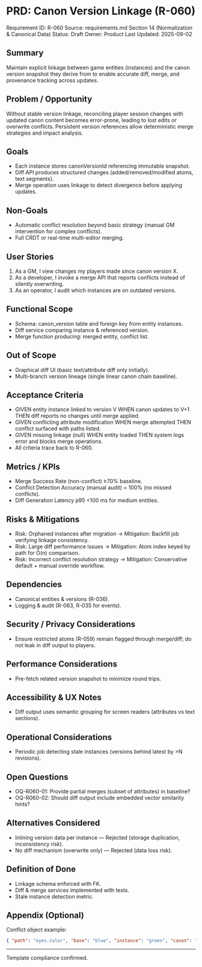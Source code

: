 # PRD: Canon Version Linkage (R-060)

Requirement ID: R-060
Source: requirements.md Section 14 (Normalization & Canonical Data)
Status: Draft
Owner: Product
Last Updated: 2025-09-02

## Summary

Maintain explicit linkage between game entities (instances) and the canon version snapshot they derive from to enable accurate diff, merge, and provenance tracking across updates.

## Problem / Opportunity

Without stable version linkage, reconciling player session changes with updated canon content becomes error-prone, leading to lost edits or overwrite conflicts. Persistent version references allow deterministic merge strategies and impact analysis.

## Goals

- Each instance stores canonVersionId referencing immutable snapshot.
- Diff API produces structured changes (added/removed/modified atoms, text segments).
- Merge operation uses linkage to detect divergence before applying updates.

## Non-Goals

- Automatic conflict resolution beyond basic strategy (manual GM intervention for complex conflicts).
- Full CRDT or real-time multi-editor merging.

## User Stories

1. As a GM, I view changes my players made since canon version X.
2. As a developer, I invoke a merge API that reports conflicts instead of silently overwriting.
3. As an operator, I audit which instances are on outdated versions.

## Functional Scope

- Schema: canon_version table and foreign key from entity instances.
- Diff service comparing instance & referenced version.
- Merge function producing: merged entity, conflict list.

## Out of Scope

- Graphical diff UI (basic text/attribute diff only initially).
- Multi-branch version lineage (single linear canon chain baseline).

## Acceptance Criteria

- GIVEN entity instance linked to version V WHEN canon updates to V+1 THEN diff reports no changes until merge applied.
- GIVEN conflicting attribute modification WHEN merge attempted THEN conflict surfaced with paths listed.
- GIVEN missing linkage (null) WHEN entity loaded THEN system logs error and blocks merge operations.
- All criteria trace back to R-060.

## Metrics / KPIs

- Merge Success Rate (non-conflict) ≥70% baseline.
- Conflict Detection Accuracy (manual audit) = 100% (no missed conflicts).
- Diff Generation Latency p95 <100 ms for medium entities.

## Risks & Mitigations

- Risk: Orphaned instances after migration → Mitigation: Backfill job verifying linkage consistency.
- Risk: Large diff performance issues → Mitigation: Atom index keyed by path for O(n) comparison.
- Risk: Incorrect conflict resolution strategy → Mitigation: Conservative default + manual override workflow.

## Dependencies

- Canonical entities & versions (R-036).
- Logging & audit (R-063, R-035 for events).

## Security / Privacy Considerations

- Ensure restricted atoms (R-059) remain flagged through merge/diff; do not leak in diff output to players.

## Performance Considerations

- Pre-fetch related version snapshot to minimize round trips.

## Accessibility & UX Notes

- Diff output uses semantic grouping for screen readers (attributes vs text sections).

## Operational Considerations

- Periodic job detecting stale instances (versions behind latest by >N revisions).

## Open Questions

- OQ-R060-01: Provide partial merges (subset of attributes) in baseline?
- OQ-R060-02: Should diff output include embedded vector similarity hints?

## Alternatives Considered

- Inlining version data per instance — Rejected (storage duplication, inconsistency risk).
- No diff mechanism (overwrite only) — Rejected (data loss risk).

## Definition of Done

- Linkage schema enforced with FK.
- Diff & merge services implemented with tests.
- Stale instance detection metric.

## Appendix (Optional)

Conflict object example:

```json
{ "path": "eyes.color", "base": "blue", "instance": "green", "canon": "blue" }
```

---
Template compliance confirmed.
